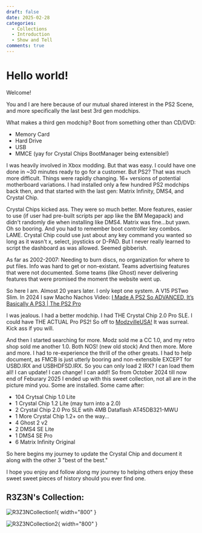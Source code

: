 ```yaml
---
draft: false 
date: 2025-02-28
categories:
  - Collections
  - Introduction
  - Show and Tell
comments: true
---
```


# Hello world!
Welcome!

You and I are here because of our mutual shared interest in the PS2 Scene, and more
specifically the last best 3rd gen modchips.

What makes a third gen modchip? Boot from something other than CD/DVD: 
- Memory Card
- Hard Drive
- USB
- MMCE (yay for Crystal Chips BootManager being extensible!)


I was heavily involved in Xbox modding. But that was easy. I could have one done in ~30 minutes ready to go for a customer.
But PS2? That was much more difficult. Things were rapidly changing. 16+ versions of potential motherboard variations. I had installed
only a few hundred PS2 modchips back then, and that started with the last gen: Matrix Infinity, DMS4, and Crystal Chip.
<!-- more --> 
Crystal Chips kicked ass. They were so much better. More features, easier to use (if user had pre-built scripts per app like the BM Megapack)
and didn't randomly die when installing like DMS4. Matrix was fine...but yawn. Oh so booring. And you had to remember boot controller key combos.
LAME. Crystal Chip could use just about any key command you wanted so long as it wasn't x, select, joysticks or D-PAD. But I never really learned 
to script the dashboard as was allowed. Seemed gibberish. 


As far as 2002-2007:
Needing to burn discs, no organization for where to put files. Info was hard to get or non-existant. Teams advertising features that were not
documented. Some teams (like Ghost) never delivering features that were promised the moment the website went up.


So here I am. Almost 20 years later. I only kept one system. A V15 PSTwo Slim.
In 2024 I saw Macho Nachos Video: [I Made A PS2 So ADVANCED, It’s Basically A PS3 | The PS2 Pro](https://youtu.be/xoJu8UBExd4?si=OfEQzR4gjHROfQsT)


I was jealous. I had a better modchip. I had THE Crystal Chip 2.0 Pro SLE.
I could have THE ACTUAL Pro PS2!
So off to [ModzvilleUSA!](https://modzvilleusa.com/)
It was surreal. Kick ass if you will. 


And then I started searching for more. Modz sold me a CC 1.0, and my retro shop sold me another 1.0. Both NOS! (new old stock)
And then more. More and more. I had to re-experience the thrill of the other greats. I had to help document, as FMCB is just utterly booring and non-extensible EXCEPT for 
USBD.IRX and USBHDFSD.IRX. So you can only load 2 IRX? I can load them all! I can update! I can change! I can add!!
So from October 2024 till now end of Feburary 2025 I ended up with this sweet collection, not all are in the picture mind you. Some are installed. Some came after:

- 104 Crytsal Chip 1.0 Lite
- 1 Crystal Chip 1.2 Lite (may turn into a 2.0)
- 2 Crystal Chip 2.0 Pro SLE wtih 4MB Dataflash AT45DB321-MWU
- 1 More Crystal Chip 1.2+ on the way...
- 4 Ghost 2 v2
- 2 DMS4 SE Lite
- 1 DMS4 SE Pro
- 6 Matrix Infinity Original


So here begins my journey to update the Crystal Chip and document it along with the other 3 "best of the best."


I hope you enjoy and follow along my journey to helping others enjoy these sweet sweet pieces of history should you ever find one.

## R3Z3N's Collection:
![R3Z3NCollection1](https://ps2modchiptutorials.com/assets/blog/R3Z3NCollection1.jpg){ width="800" }

![R3Z3NCollection2](https://ps2modchiptutorials.com/assets/blog/R3Z3NCollection2.jpg){ width="800" }